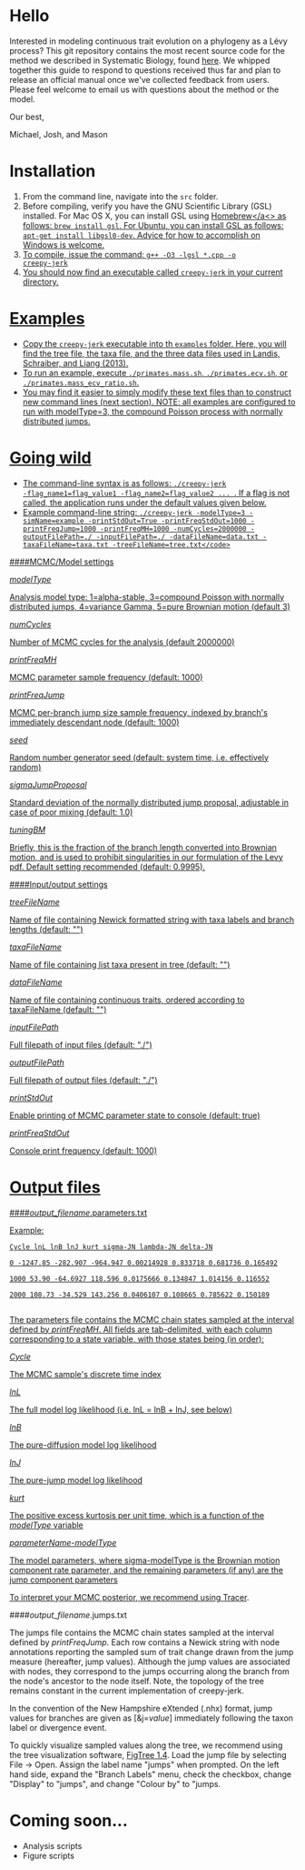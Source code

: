 # Hello
Interested in modeling continuous trait evolution on a phylogeny as a Lévy process? This git repository contains the most recent source code for the method we described in Systematic Biology, found <a href="http://sysbio.oxfordjournals.org/content/62/2/193.full">here</a>. We whipped together this guide to respond to questions received thus far and plan to release an official manual once we've collected feedback from users. Please feel welcome to email us with questions about the method or the model.

Our best,

Michael, Josh, and Mason

# Installation
1. From the command line, navigate into the <code>src</code> folder.
2. Before compiling, verify you have the GNU Scientific Library (GSL) installed. For Mac OS X, you can install GSL using <a href="http://mxcl.github.com/homebrew/">Homebrew</a<> as follows: <code>brew install gsl</code>. For Ubuntu, you can install GSL as follows: <code>apt-get install libgsl0-dev</code>. Advice for how to accomplish on Windows is welcome.
3. To compile, issue the command: <code>g++ -O3 -lgsl *.cpp -o creepy-jerk</code>
4. You should now find an executable called <code>creepy-jerk</code> in your current directory.

# Examples

- Copy the <code>creepy-jerk</code> executable into th <code>examples</code> folder. Here, you will find the tree file, the taxa file, and the three data files used in Landis, Schraiber, and Liang (2013).
- To run an example, execute <code>./primates.mass.sh</code>, <code>./primates.ecv.sh</code>, or <code>./primates.mass_ecv_ratio.sh</code>.
- You may find it easier to simply modify these text files than to construct new command lines (next section). NOTE: all examples are configured to run with modelType=3, the compound Poisson process with normally distributed jumps.

# Going wild
- The command-line syntax is as follows: <code>./creepy-jerk -flag_name1=flag_value1 -flag_name2=flag_value2 ... </code>. If a flag is not called, the application runs under the default values given below.
- Example command-line string: ```./creepy-jerk -modelType=3 -simName=example -printStdOut=True -printFreqStdOut=1000 -printFreqJump=1000 -printFreqMH=1000 -numCycles=2000000 -outputFilePath=./ -inputFilePath=./ -dataFileName=data.txt -taxaFileName=taxa.txt -treeFileName=tree.txt</code>```

####MCMC/Model settings

*modelType*

Analysis model type: 1=alpha-stable, 3=compound Poisson with normally distributed jumps, 4=variance Gamma, 5=pure Brownian motion (default 3)

*numCycles*

Number of MCMC cycles for the analysis (default 2000000)

*printFreqMH*

MCMC parameter sample frequency (default: 1000)

*printFreqJump*

MCMC per-branch jump size sample frequency, indexed by branch's immediately descendant node (default: 1000)

*seed*

Random number generator seed (default: system time, i.e. effectively random)

*sigmaJumpProposal*

Standard deviation of the normally distributed jump proposal, adjustable in case of poor mixing (default: 1.0)

*tuningBM*

Briefly, this is the fraction of the branch length converted into Brownian motion, and is used to prohibit singularities in our formulation of the Levy pdf. Default setting recommended (default: 0.9995).

####Input/output settings

*treeFileName*

Name of file containing Newick formatted string with taxa labels and branch lengths (default: "")

*taxaFileName*

Name of file containing list taxa present in tree (default: "")

*dataFileName*

Name of file containing continuous traits, ordered according to taxaFileName (default: "")

*inputFilePath*

Full filepath of input files (default: "./")

*outputFilePath*

Full filepath of output files (default: "./")

*printStdOut*

Enable printing of MCMC parameter state to console (default: true)

*printFreqStdOut*

Console print frequency (default: 1000)

# Output files

####*output_filename*.parameters.txt

Example:

<code>Cycle lnL lnB lnJ kurt    sigma-JN    lambda-JN   delta-JN    
0   -1247.85        -282.907    -964.947    0.00214928  0.833718    0.681736    0.165492    
1000    53.90       -64.6927    118.596 0.0175666   0.134847    1.014156    0.116552    
2000    108.73      -34.529 143.256 0.0406107   0.108665    0.785622    0.150189    
</code>

The parameters file contains the MCMC chain states sampled at the interval defined by *printFreqMH*. All fields are tab-delimited, with each column corresponding to a state variable, with those states being (in order):

*Cycle*

The MCMC sample's discrete time index

*lnL*

The full model log likelihood (i.e. lnL = lnB + lnJ, see below)

*lnB*

The pure-diffusion model log likelihood

*lnJ*

The pure-jump model log likelihood

*kurt*

The positive excess kurtosis per unit time, which is a function of the *modelType* variable

*parameterName-modelType*

The model parameters, where sigma-modelType is the Brownian motion component rate parameter, and the remaining parameters (if any) are the jump component parameters

To interpret your MCMC posterior, we recommend using <a href="http://tree.bio.ed.ac.uk/software/tracer/">Tracer</a>.


####*output_filename*.jumps.txt

The jumps file contains the MCMC chain states sampled at the interval defined by *printFreqJump*. Each row contains a Newick string with node annotations reporting the sampled sum of trait change drawn from the jump measure (hereafter, jump values). Although the jump values are associated with nodes, they correspond to the jumps occurring along the branch from the node's ancestor to the node itself. Note, the topology of the tree remains constant in the current implementation of creepy-jerk.

In the convention of the New Hampshire eXtended (.nhx) format, jump values for branches are given as [&j=*value*] immediately following the taxon label or divergence event.

To quickly visualize sampled values along the tree, we recommend using the tree visualization software, <a href="http://tree.bio.ed.ac.uk/software/figtree/">FigTree 1.4</a>. Load the jump file by selecting File -> Open. Assign the label name "jumps" when prompted. On the left hand side, expand the "Branch Labels" menu, check the checkbox, change "Display" to "jumps", and change "Colour by" to "jumps.



# Coming soon...

- Analysis scripts
- Figure scripts
